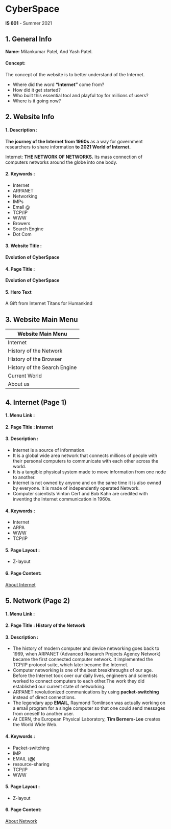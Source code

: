# CyberSpace
**IS 601** - Summer 2021
## 1. General Info

**Name:** Milankumar Patel, And Yash Patel.
#### Concept:
The concept of the website is to better understand of the Internet.
* Where did the word **“Internet”** come from?
* How did it get started?
* Who built this essential tool and playful toy for millions of users?
* Where is it going now?

## 2. Website Info

#### 1. Description : 
**The journey of the Internet from 1960s** as a way for government researchers to share information **to 2021 World of Internet.**

Internet: **THE NETWORK OF NETWORKS.** Its mass connection of computers networks around the globe into one body.

#### 2. Keywords : 
* Internet 
* ARPANET
* Networking
* IMPs
* Email @
* TCP/IP
* WWW
* Browers
* Search Engine
* Dot Com

#### 3. Website Title :
**Evolution of CyberSpace**

#### 4. Page Title : 
**Evolution of CyberSpace**

#### 5. Hero Text
A Gift from Internet Titans for Humankind

## 3. Website Main Menu

|**Website Main Menu**       |
| -------------------------- |
|Internet                    |
|History of the Network      |
|History of the Browser      |
|History of the Search Engine|
|Current World               |
|About us                    |

## 4. Internet (Page 1)

#### 1. Menu Link : 

#### 2. Page Title : Internet

#### 3. Description : 

*	Internet is a source of information. 
*	It is a global wide area network that connects millions of people with their personal computers to communicate with each other across the world. 
*	It is a tangible physical system made to move information from one node to another.
* Internet is not owned by anyone and on the same time it is also owned by everyone. It is made of independently operated Network.
* Computer scientists Vinton Cerf and Bob Kahn are credited with inventing the Internet communication in 1960s.

#### 4. Keywords :
* Internet
* ARPA
* WWW
* TCP/IP

#### 5. Page Layout : 
* Z-layout

#### 6. Page Content:
[About Internet](https://github.com/Milan-36/CyberSpace/blob/main/InternetPage1.md)


## 5. Network (Page 2)

#### 1. Menu Link : 

#### 2. Page Title : History of the Network

#### 3. Description : 

*	The history of modern computer and device networking goes back to 1969, when ARPANET (Advanced Research Projects Agency Network) became the first connected computer network. It implemented the TCP/IP protocol suite, which later became the Internet.
*	Computer networking is one of the best breakthroughs of our age. Before the Internet took over our daily lives, engineers and scientists worked to connect computers to each other.The work they did established our current state of networking.
*	ARPANET revolutionized communications by using **packet-switching** instead of direct connections.
*	The legendary app **EMAIL**, Raymond Tomlinson was actually working on a email program for a single computer so that one could send messages from oneself to another user.
* At CERN, the European Physical Laboratory, **Tim Berners-Lee** creates the World Wide Web.


#### 4. Keywords :
* Packet-switching
* IMP
* EMAIL (**@**)
* resource-sharing
* TCP/IP
* WWW


#### 5. Page Layout : 
* Z-layout

#### 6. Page Content:
[About Network](https://github.com/Milan-36/CyberSpace/blob/main/NetworkPage2.md)


































